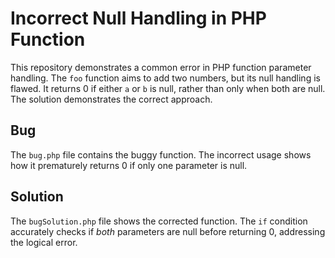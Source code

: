 # Incorrect Null Handling in PHP Function

This repository demonstrates a common error in PHP function parameter handling. The `foo` function aims to add two numbers, but its null handling is flawed. It returns 0 if either `a` or `b` is null, rather than only when both are null.  The solution demonstrates the correct approach.

## Bug

The `bug.php` file contains the buggy function.  The incorrect usage shows how it prematurely returns 0 if only one parameter is null.

## Solution

The `bugSolution.php` file shows the corrected function. The `if` condition accurately checks if *both* parameters are null before returning 0, addressing the logical error.
